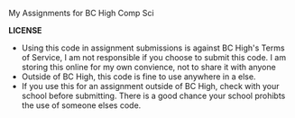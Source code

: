 My Assignments for BC High Comp Sci

**LICENSE**

- Using this code in assignment submissions is against BC High's Terms of Service, I am not responsible if you choose to submit this code. I am storing this online for my own convience, not to share it with anyone
- Outside of BC High, this code is fine to use anywhere in a else.
- If you use this for an assignment outside of BC High, check with your school before submitting. There is a good chance your school prohibts the use of someone     elses code.
